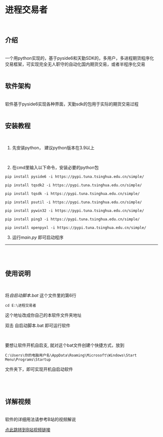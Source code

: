 # 进程交易者
<br/>

## 介绍
<br/>
一个用python实现的，基于pyside6和天勤SDK的，多用户，多进程期货程序化交易框架，可实现完全无人职守的自动化国内期货交易，或者半程序化交易  
<br/><br/>


## 软件架构
<br/>
软件基于pyside6实现各种界面，天勤sdk的包用于实际的期货交易过程  
<br/><br/> 


## 安装教程
<br/>

1. 先安装python， 建议python版本在3.9以上
<br/>

2. 在cmd里输入以下命令，安装必要的python包
~~~
pip install pyside6 -i https://pypi.tuna.tsinghua.edu.cn/simple/

pip install tqsdk2 -i https://pypi.tuna.tsinghua.edu.cn/simple/

pip install tqsdk -i https://pypi.tuna.tsinghua.edu.cn/simple/

pip install psutil -i https://pypi.tuna.tsinghua.edu.cn/simple/

pip install pywin32 -i https://pypi.tuna.tsinghua.edu.cn/simple/

pip install ping3 -i https://pypi.tuna.tsinghua.edu.cn/simple/

pip install openpyxl -i https://pypi.tuna.tsinghua.edu.cn/simple/
~~~

3. 运行*main.py*  即可启动程序
   
---


<br/><br/>
## 使用说明
<br/>

将*自启动脚本.bat*  这个文件里的第6行  

~~~
cd E:\进程交易者
~~~

这个地址改成你自己的本软件文件夹地址

双击 自启动脚本.bat 即可运行软件

<br/>

要想让软件开机自启支, 就对这个bat文件创建个快捷方式，放到
~~~
C:\Users\你的电脑用户名\AppData\Roaming\Microsoft\Windows\Start Menu\Programs\Startup 
~~~
文件夹下，即可实现开机自启动软件
<br/><br/><br/><br/>

## 详解视频
<br/>
软件的详细用法请参考B站的视频解说

[点此跳转到B站视频链接](https://www.bilibili.com/video/BV1tY4y177sv?share_source=copy_web&vd_source=0f0ae5e8365c85cd112830a14d80cef6)
